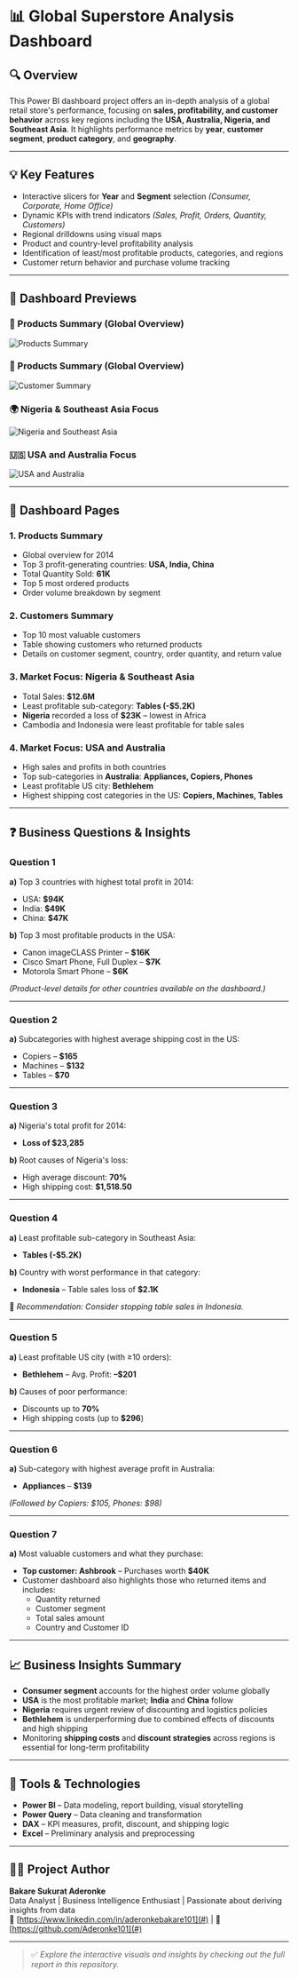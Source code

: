 # 📊 Global Superstore Analysis Dashboard

## 🔍 Overview
This Power BI dashboard project offers an in-depth analysis of a global retail store's performance, focusing on **sales, profitability, and customer behavior** across key regions including the **USA, Australia, Nigeria, and Southeast Asia**. It highlights performance metrics by **year**, **customer segment**, **product category**, and **geography**.

---

## 💡 Key Features
- Interactive slicers for **Year** and **Segment** selection *(Consumer, Corporate, Home Office)*
- Dynamic KPIs with trend indicators *(Sales, Profit, Orders, Quantity, Customers)*
- Regional drilldowns using visual maps
- Product and country-level profitability analysis
- Identification of least/most profitable products, categories, and regions
- Customer return behavior and purchase volume tracking

---

## 📸 Dashboard Previews

### 🧾 Products Summary (Global Overview)
![Products Summary](GBBS-Products_Reports.png)

### 🧾 Products Summary (Global Overview)
![Customer Summary](GBSS-Customers.png)

### 🌍 Nigeria & Southeast Asia Focus
![Nigeria and Southeast Asia](GBSS-NIG_SOUTHASIA.png)

### 🇺🇸 USA and Australia Focus
![USA and Australia](GBSS-USA_AUSTRALIA.png)

---

## 📂 Dashboard Pages

### 1. Products Summary
- Global overview for 2014
- Top 3 profit-generating countries: **USA, India, China**
- Total Quantity Sold: **61K**
- Top 5 most ordered products
- Order volume breakdown by segment

### 2. Customers Summary
- Top 10 most valuable customers
- Table showing customers who returned products
- Details on customer segment, country, order quantity, and return value

### 3. Market Focus: Nigeria & Southeast Asia
- Total Sales: **$12.6M**
- Least profitable sub-category: **Tables (-$5.2K)**
- **Nigeria** recorded a loss of **$23K** – lowest in Africa
- Cambodia and Indonesia were least profitable for table sales

### 4. Market Focus: USA and Australia
- High sales and profits in both countries
- Top sub-categories in **Australia**: **Appliances, Copiers, Phones**
- Least profitable US city: **Bethlehem**
- Highest shipping cost categories in the US: **Copiers, Machines, Tables**

---

## ❓ Business Questions & Insights

### Question 1
**a)** Top 3 countries with highest total profit in 2014:
- USA: **$94K**
- India: **$49K**
- China: **$47K**

**b)** Top 3 most profitable products in the USA:
- Canon imageCLASS Printer – **$16K**
- Cisco Smart Phone, Full Duplex – **$7K**
- Motorola Smart Phone – **$6K**

*(Product-level details for other countries available on the dashboard.)*

---

### Question 2
**a)** Subcategories with highest average shipping cost in the US:
- Copiers – **$165**
- Machines – **$132**
- Tables – **$70**

---

### Question 3
**a)** Nigeria's total profit for 2014:
- **Loss of $23,285**

**b)** Root causes of Nigeria's loss:
- High average discount: **70%**
- High shipping cost: **$1,518.50**

---

### Question 4
**a)** Least profitable sub-category in Southeast Asia:
- **Tables (-$5.2K)**

**b)** Country with worst performance in that category:
- **Indonesia** – Table sales loss of **$2.1K**

📌 *Recommendation: Consider stopping table sales in Indonesia.*

---

### Question 5
**a)** Least profitable US city (with ≥10 orders):
- **Bethlehem** – Avg. Profit: **–$201**

**b)** Causes of poor performance:
- Discounts up to **70%**
- High shipping costs (up to **$296**)

---

### Question 6
**a)** Sub-category with highest average profit in Australia:
- **Appliances** – **$139**

*(Followed by Copiers: $105, Phones: $98)*

---

### Question 7
**a)** Most valuable customers and what they purchase:
- **Top customer: Ashbrook** – Purchases worth **$40K**
- Customer dashboard also highlights those who returned items and includes:
  - Quantity returned
  - Customer segment
  - Total sales amount
  - Country and Customer ID

---

## 📈 Business Insights Summary
- **Consumer segment** accounts for the highest order volume globally
- **USA** is the most profitable market; **India** and **China** follow
- **Nigeria** requires urgent review of discounting and logistics policies
- **Bethlehem** is underperforming due to combined effects of discounts and high shipping
- Monitoring **shipping costs** and **discount strategies** across regions is essential for long-term profitability

---

## 🧰 Tools & Technologies
- **Power BI** – Data modeling, report building, visual storytelling
- **Power Query** – Data cleaning and transformation
- **DAX** – KPI measures, profit, discount, and shipping logic
- **Excel** – Preliminary analysis and preprocessing

---

## 👩‍💻 Project Author
**Bakare Sukurat Aderonke**  
Data Analyst | Business Intelligence Enthusiast | Passionate about deriving insights from data  
🔗 [https://www.linkedin.com/in/aderonkebakare101](#) | 🔗 [https://github.com/Aderonke101](#)

---

> ✅ *Explore the interactive visuals and insights by checking out the full report in this repository.*

